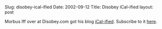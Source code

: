 Slug: disobey-ical-ified
Date: 2002-09-12
Title: Disobey iCal-ified
layout: post

Morbus Iff over at Disobey.com got his blog <a href="http://www.disobey.com/dnn/2002/09/index.shtml#001373">iCal-ified</a>. Subscribe to it <a href="http://www.disobey.com/dnn/index.ics">here</a>.
